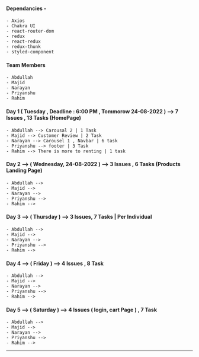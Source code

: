 #### Dependancies -

    - Axios
    - Chakra UI
    - react-router-dom
    - redux
    - react-redux
    - redux-thunk
    - styled-component

#### Team Members

    - Abdullah
    - Majid
    - Narayan
    - Priyanshu
    - Rahim

#### Day 1 ( Tuesday ,  Deadline : 6:00 PM , Tommorow 24-08-2022 ) --> 7 Issues , 13 Tasks (HomePage)

    - Abdullah --> Carousal 2 | 1 Task 
    - Majid --> Customer Review | 2 Task 
    - Narayan --> Carousel 1 , Navbar | 6 task
    - Priyanshu --> footer | 3 Task
    - Rahim --> There is more to renting | 1 task

#### Day 2 --> ( Wednesday, 24-08-2022 ) --> 3 Issues , 6 Tasks (Products Landing Page)

    - Abdullah --> 
    - Majid --> 
    - Narayan --> 
    - Priyanshu --> 
    - Rahim --> 

#### Day 3 --> ( Thursday ) --> 3 Issues, 7 Tasks | Per Individual 

    - Abdullah --> 
    - Majid --> 
    - Narayan --> 
    - Priyanshu --> 
    - Rahim --> 

#### Day 4 --> ( Friday ) --> 4 Issues , 8 Task

    - Abdullah --> 
    - Majid --> 
    - Narayan --> 
    - Priyanshu --> 
    - Rahim --> 

#### Day 5 --> ( Saturday ) --> 4 Issues ( login, cart Page  ) , 7 Task

    - Abdullah --> 
    - Majid --> 
    - Narayan --> 
    - Priyanshu --> 
    - Rahim --> 

<hr/>